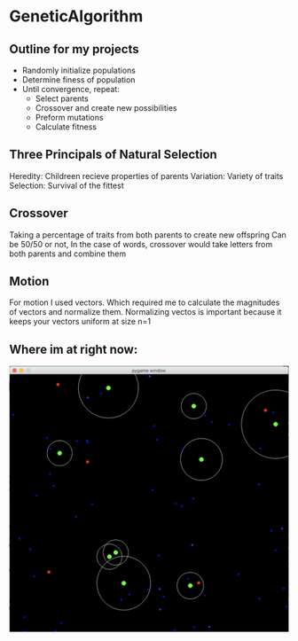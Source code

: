 # GeneticAlgorithm

## Outline for my projects
* Randomly initialize populations
* Determine finess of population
* Until convergence, repeat:
    * Select parents
    * Crossover and create new possibilities
    * Preform mutations
    * Calculate fitness

## Three Principals of Natural Selection
Heredity: Childreen recieve properties of parents
Variation: Variety of traits
Selection: Survival of the fittest


## Crossover
Taking a percentage of traits from both parents to create new offspring
Can be 50/50 or not, In the case of words, crossover would take letters from both parents and combine them 


## Motion
For motion I used vectors. Which required me to calculate the magnitudes of vectors and normalize them.
Normalizing vectos is important because it keeps your vectors uniform at size n=1

## Where im at right now:
![alt text](https://raw.githubusercontent.com/alexshelto/GeneticAlgorithm/master/screenshots/pygame-gensim.png)
